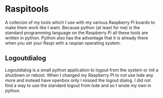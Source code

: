 Raspitools
==========

A collecion of my tools which I use with my various Raspberry Pi boards to make them work like I want. Because 
python (at least for me) is the standard programming language on the Raspberry Pi all these tools are written in python. Python also
has the advantage that it is already there when you set your Raspi with a raspian operating system.

Logoutdialog
------------

Logoutdialog is a small python application to logout from the system or init a shutdown or reboot. When I changed 
my Raspberry PI to not use lxde any more and instead have openbox only I missed the logout dialog. I did not find a way 
to use the standard logout from lxde and so I wrote my own in python.
